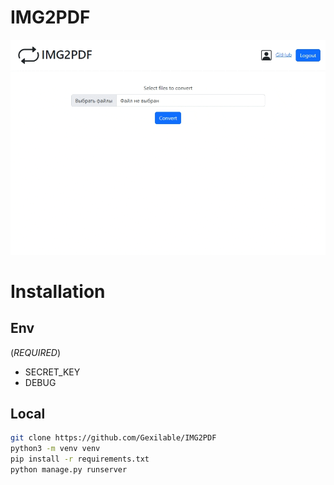 # IMG2PDF
[![gif with examples][examples-link]][examples-link]
# Installation

## Env

(*REQUIRED*)

- SECRET_KEY
- DEBUG


## Local

```bash
git clone https://github.com/Gexilable/IMG2PDF
python3 -m venv venv
pip install -r requirements.txt
python manage.py runserver
```
[examples-link]:   ./example.gif